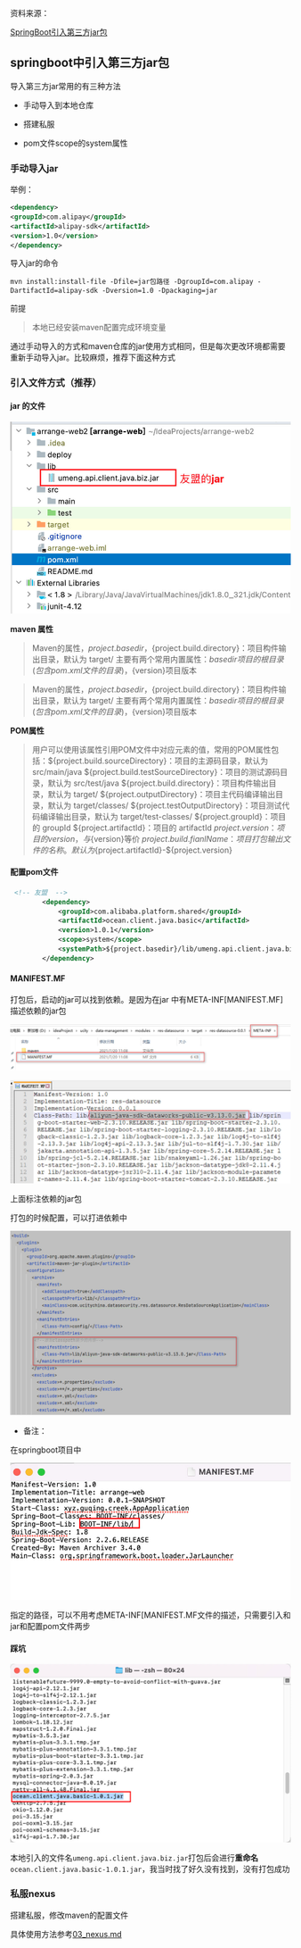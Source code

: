 资料来源：

[SpringBoot引入第三方jar包](https://blog.csdn.net/m0_46689235/article/details/120995856)

## springboot中引入第三方jar包

导入第三方jar常用的有三种方法

- 手动导入到本地仓库

- 搭建私服

- pom文件scope的system属性


### 手动导入jar

举例：

~~~~xml
<dependency>
<groupId>com.alipay</groupId>
<artifactId>alipay-sdk</artifactId>
<version>1.0</version>
</dependency> 
~~~~

导入jar的命令

~~~~shell
mvn install:install-file -Dfile=jar包路径 -DgroupId=com.alipay -DartifactId=alipay-sdk -Dversion=1.0 -Dpackaging=jar
~~~~

前提

> 本地已经安装maven配置完成环境变量

通过手动导入的方式和maven仓库的jar使用方式相同，但是每次更改环境都需要重新手动导入jar。比较麻烦，推荐下面这种方式

### 引入文件方式（推荐） 

#### jar 的文件

![](large/e6c9d24ely1h2zgbqk1ykj20qs0iagng.jpg ':size=60%')

**maven 属性**

> Maven的属性，${project.basedir}，${project.build.directory}：项目构件输出目录，默认为 target/
> 主要有两个常用内置属性：${basedir}项目的根目录(包含pom.xml文件的目录)，${version}项目版本


> Maven的属性，${project.basedir}，${project.build.directory}：项目构件输出目录，默认为 target/
> 主要有两个常用内置属性：${basedir}项目的根目录(包含pom.xml文件的目录)，${version}项目版本

**POM属性**

> 用户可以使用该属性引用POM文件中对应元素的值，常用的POM属性包括：${project.build.sourceDirectory}：项目的主源码目录，默认为 src/main/java
> ${project.build.testSourceDirectory}：项目的测试源码目录，默认为 src/test/java
> ${project.build.directory}：项目构件输出目录，默认为 target/
> ${project.outputDirectory}：项目主代码编译输出目录，默认为 target/classes/
> ${project.testOutputDirectory}：项目测试代码编译输出目录，默认为 target/test-classes/
> ${project.groupId}：项目的 groupId
> ${project.artifactId}：项目的 artifactId
> ${project.version}：项目的 version，与${version}等价
> ${project.build.fianlName}：项目打包输出文件的名称。默认为${project.artifactId}-${project.version}

#### 配置pom文件

```xml
 <!-- 友盟  -->
        <dependency>
            <groupId>com.alibaba.platform.shared</groupId>
            <artifactId>ocean.client.java.basic</artifactId>
            <version>1.0.1</version>
            <scope>system</scope>
            <systemPath>${project.basedir}/lib/umeng.api.client.java.biz.jar</systemPath>
        </dependency>
```

#### MANIFEST.MF

打包后，启动的jar可以找到依赖。是因为在jar 中有META-INF\[MANIFEST.MF]描述依赖的jar包

![](large/e6c9d24ely1h2zheey2x6j212w06iab3.jpg ':size=60%')

![](large/e6c9d24ely1h2zhepvjgvj20x40c6gqw.jpg ':size=60%')

上面标注依赖的jar包

打包的时候配置，可以打进依赖中

![](large/e6c9d24ely1h2zhfo85svj21100oa0wf.jpg ':size=60%')

- 备注：

在springboot项目中

![](large/e6c9d24ely1h2zhj2ve27j20pk0cgtad.jpg ':size=60%')

指定的路径，可以不用考虑META-INF\[MANIFEST.MF文件的描述，只需要引入和jar和配置pom文件两步



#### 踩坑

![](large/e6c9d24ely1h2zhq5kes8j20wi0kmjug.jpg ':size=60%')

本地引入的文件名`umeng.api.client.java.biz.jar`打包后会进行**重命名**`ocean.client.java.basic-1.0.1.jar`，我当时找了好久没有找到，没有打包成功

### 私服nexus

搭建私服，修改maven的配置文件

具体使用方法参考[03_nexus.md](linux/服务/03nexus.md)





